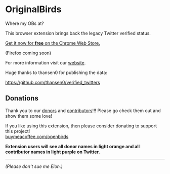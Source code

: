 # OriginalBirds
Where my OBs at?

This browser extension brings back the legacy Twitter verified status.

[Get it now for **free** on the Chrome Web Store.](https://chrome.google.com/webstore/detail/original-birds/chhgbpmapfgibdoimakecicdlhhmkpjn)

(Firefox coming soon)

For more information visit our [website](https://chromestone.github.io/OriginalBirds/).

Huge thanks to thansen0 for publishing the data:

https://github.com/thansen0/verified_twitters

## Donations
Thank you to our [donors](https://chromestone.github.io/OriginalBirds/donors.html) and [contributors](https://chromestone.github.io/OriginalBirds/contributors.html)!!! Please go check them out and show them some love!

If you like using this extension, then please consider donating to support this project!<br />
[buymeacoffee.com/openbirds](https://www.buymeacoffee.com/openbirds)

**Extension users will see all donor names in light orange and all contributor names in light purple on Twitter.**

---

_(Please don't sue me Elon.)_
